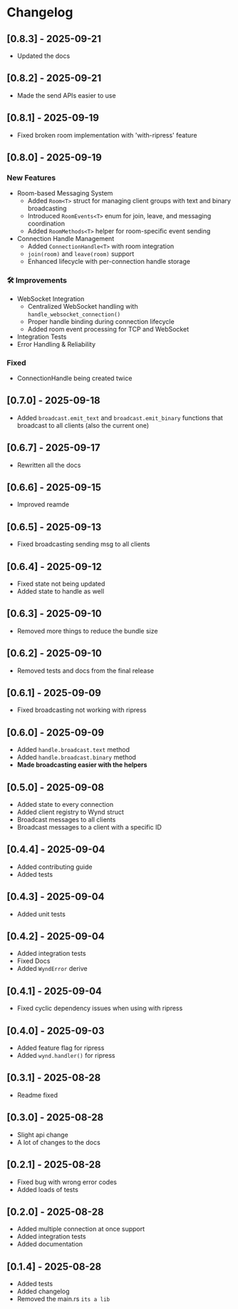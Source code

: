 # Changelog

## [0.8.3] - 2025-09-21

- Updated the docs

## [0.8.2] - 2025-09-21

- Made the send APIs easier to use

## [0.8.1] - 2025-09-19

- Fixed broken room implementation with 'with-ripress' feature

## [0.8.0] - 2025-09-19

### New Features

- Room-based Messaging System
  - Added `Room<T>` struct for managing client groups with text and binary broadcasting
  - Introduced `RoomEvents<T>` enum for join, leave, and messaging coordination
  - Added `RoomMethods<T>` helper for room-specific event sending
- Connection Handle Management
  - Added `ConnectionHandle<T>` with room integration
  - `join(room)` and `leave(room)` support
  - Enhanced lifecycle with per-connection handle storage

### 🛠️ Improvements

- WebSocket Integration
  - Centralized WebSocket handling with `handle_websocket_connection()`
  - Proper handle binding during connection lifecycle
  - Added room event processing for TCP and WebSocket
- Integration Tests
- Error Handling & Reliability

### Fixed

- ConnectionHandle being created twice

## [0.7.0] - 2025-09-18

- Added `broadcast.emit_text` and `broadcast.emit_binary` functions that broadcast to all clients (also the current one)

## [0.6.7] - 2025-09-17

- Rewritten all the docs

## [0.6.6] - 2025-09-15

- Improved reamde

## [0.6.5] - 2025-09-13

- Fixed broadcasting sending msg to all clients

## [0.6.4] - 2025-09-12

- Fixed state not being updated
- Added state to handle as well

## [0.6.3] - 2025-09-10

- Removed more things to reduce the bundle size

## [0.6.2] - 2025-09-10

- Removed tests and docs from the final release

## [0.6.1] - 2025-09-09

- Fixed broadcasting not working with ripress

## [0.6.0] - 2025-09-09

- Added `handle.broadcast.text` method
- Added `handle.broadcast.binary` method
- **Made broadcasting easier with the helpers**

## [0.5.0] - 2025-09-08

- Added state to every connection
- Added client registry to Wynd struct
- Broadcast messages to all clients
- Broadcast messages to a client with a specific ID

## [0.4.4] - 2025-09-04

- Added contributing guide
- Added tests

## [0.4.3] - 2025-09-04

- Added unit tests

## [0.4.2] - 2025-09-04

- Added integration tests
- Fixed Docs
- Added `WyndError` derive

## [0.4.1] - 2025-09-04

- Fixed cyclic dependency issues when using with ripress

## [0.4.0] - 2025-09-03

- Added feature flag for ripress
- Added `wynd.handler()` for ripress

## [0.3.1] - 2025-08-28

- Readme fixed

## [0.3.0] - 2025-08-28

- Slight api change
- A lot of changes to the docs

## [0.2.1] - 2025-08-28

- Fixed bug with wrong error codes
- Added loads of tests

## [0.2.0] - 2025-08-28

- Added multiple connection at once support
- Added integration tests
- Added documentation

## [0.1.4] - 2025-08-28

- Added tests
- Added changelog
- Removed the main.rs `its a lib`
